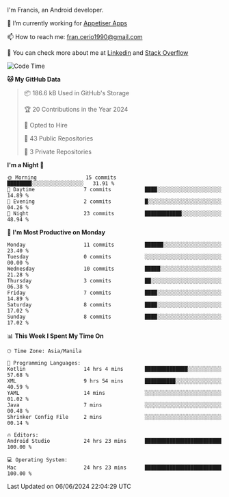 
I'm Francis, an Android developer.

🔭 I’m currently working for [Appetiser Apps](http://appetiser.com.au)

📫 How to reach me: fran.cerio1990@gmail.com

👀 You can check more about me at [Linkedin](https://www.linkedin.com/in/francerio/) and [Stack Overflow](https://stackoverflow.com/users/1614267/fran-ceriu)



<!--START_SECTION:waka-->
![Code Time](http://img.shields.io/badge/Code%20Time-46%20hrs%206%20mins-blue)

**🐱 My GitHub Data** 

> 📦 186.6 kB Used in GitHub's Storage 
 > 
> 🏆 20 Contributions in the Year 2024
 > 
> 💼 Opted to Hire
 > 
> 📜 43 Public Repositories 
 > 
> 🔑 3 Private Repositories 
 > 
**I'm a Night 🦉** 

```text
🌞 Morning                15 commits          ████████░░░░░░░░░░░░░░░░░   31.91 % 
🌆 Daytime                7 commits           ████░░░░░░░░░░░░░░░░░░░░░   14.89 % 
🌃 Evening                2 commits           █░░░░░░░░░░░░░░░░░░░░░░░░   04.26 % 
🌙 Night                  23 commits          ████████████░░░░░░░░░░░░░   48.94 % 
```
📅 **I'm Most Productive on Monday** 

```text
Monday                   11 commits          ██████░░░░░░░░░░░░░░░░░░░   23.40 % 
Tuesday                  0 commits           ░░░░░░░░░░░░░░░░░░░░░░░░░   00.00 % 
Wednesday                10 commits          █████░░░░░░░░░░░░░░░░░░░░   21.28 % 
Thursday                 3 commits           ██░░░░░░░░░░░░░░░░░░░░░░░   06.38 % 
Friday                   7 commits           ████░░░░░░░░░░░░░░░░░░░░░   14.89 % 
Saturday                 8 commits           ████░░░░░░░░░░░░░░░░░░░░░   17.02 % 
Sunday                   8 commits           ████░░░░░░░░░░░░░░░░░░░░░   17.02 % 
```


📊 **This Week I Spent My Time On** 

```text
🕑︎ Time Zone: Asia/Manila

💬 Programming Languages: 
Kotlin                   14 hrs 4 mins       ██████████████░░░░░░░░░░░   57.68 % 
XML                      9 hrs 54 mins       ██████████░░░░░░░░░░░░░░░   40.59 % 
YAML                     14 mins             ░░░░░░░░░░░░░░░░░░░░░░░░░   01.02 % 
Java                     7 mins              ░░░░░░░░░░░░░░░░░░░░░░░░░   00.48 % 
Shrinker Config File     2 mins              ░░░░░░░░░░░░░░░░░░░░░░░░░   00.14 % 

🔥 Editors: 
Android Studio           24 hrs 23 mins      █████████████████████████   100.00 % 

💻 Operating System: 
Mac                      24 hrs 23 mins      █████████████████████████   100.00 % 
```


 Last Updated on 06/06/2024 22:04:29 UTC
<!--END_SECTION:waka-->
